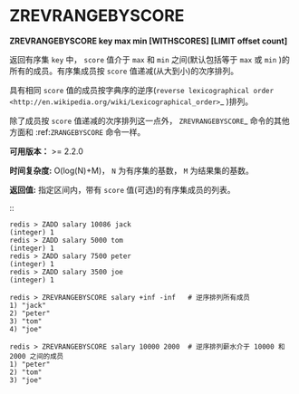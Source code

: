 # ZREVRANGEBYSCORE


**ZREVRANGEBYSCORE key max min [WITHSCORES] [LIMIT offset count]**

返回有序集 ``key`` 中， ``score`` 值介于 ``max`` 和 ``min`` 之间(默认包括等于 ``max`` 或 ``min`` )的所有的成员。有序集成员按 ``score`` 值递减(从大到小)的次序排列。

具有相同 ``score`` 值的成员按字典序的逆序(`reverse lexicographical order <http://en.wikipedia.org/wiki/Lexicographical_order>`_ )排列。

除了成员按 ``score`` 值递减的次序排列这一点外， `ZREVRANGEBYSCORE`_ 命令的其他方面和 :ref:`ZRANGEBYSCORE` 命令一样。

**可用版本：**
    >= 2.2.0

**时间复杂度:**
    O(log(N)+M)， ``N`` 为有序集的基数， ``M`` 为结果集的基数。

**返回值:**
    指定区间内，带有 ``score`` 值(可选)的有序集成员的列表。

::

    redis > ZADD salary 10086 jack
    (integer) 1
    redis > ZADD salary 5000 tom
    (integer) 1
    redis > ZADD salary 7500 peter
    (integer) 1
    redis > ZADD salary 3500 joe
    (integer) 1

    redis > ZREVRANGEBYSCORE salary +inf -inf   # 逆序排列所有成员
    1) "jack"
    2) "peter"
    3) "tom"
    4) "joe"

    redis > ZREVRANGEBYSCORE salary 10000 2000  # 逆序排列薪水介于 10000 和 2000 之间的成员
    1) "peter"
    2) "tom"
    3) "joe"
